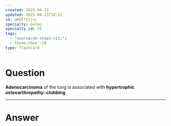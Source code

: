 ```yaml
---
created: 2025-04-13
updated: 2025-04-13T10:52
id: wKO(*Y{j</
specialty: pulmo
specialty_id: 55
tags:
  - "source/ak-step1-v11:": 
  - theme/nbme::29
type: flashcard
---
```


# Question
**Adenocarcinoma** of the lung is associated with **hypertrophic osteoarthropathy::clubbing**

---

# Answer
